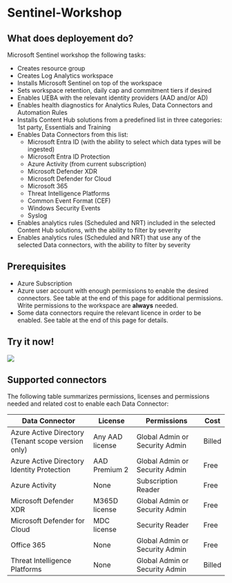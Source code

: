 # Sentinel-Workshop

## What does deployement do?

Microsoft Sentinel workshop the following tasks:

- Creates resource group
- Creates Log Analytics workspace
- Installs Microsoft Sentinel on top of the workspace
- Sets workspace retention, daily cap and commitment tiers if desired
- Enables UEBA with the relevant identity providers (AAD and/or AD)
- Enables health diagnostics for Analytics Rules, Data Connectors and Automation Rules
- Installs Content Hub solutions from a predefined list in three categories: 1st party, Essentials and Training
- Enables Data Connectors from this list:
    + Microsoft Entra ID (with the ability to select which data types will be ingested)
    + Microsoft Entra ID Protection
    + Azure Activity (from current subscription)
    + Microsoft Defender XDR
    + Microsoft Defender for Cloud
    + Microsoft 365
    + Threat Intelligence Platforms
    + Common Event Format (CEF)
    + Windows Security Events
    + Syslog
- Enables analytics rules (Scheduled and NRT) included in the selected Content Hub solutions, with the ability to filter by severity
- Enables analytics rules (Scheduled and NRT) that use any of the selected Data connectors, with the ability to filter by severity

## Prerequisites

- Azure Subscription
- Azure user account with enough permissions to enable the desired connectors. See table at the end of this page for additional permissions. Write permissions to the workspace are **always** needed.
- Some data connectors require the relevant licence in order to be enabled. See table at the end of this page for details.

## Try it now!
<a href="https://portal.azure.com/#create/Microsoft.Template/uri/https%3A%2F%2Fraw.githubusercontent.com%2FMannai-Microsoft-Solutions%2FSentinel-Workshop%2Fmain%2Fazuredeploy.json/createUIDefinitionUri/https%3A%2F%2Fraw.githubusercontent.com%2FMannai-Microsoft-Solutions%2FSentinel-Workshop%2Fmain%2FcreateUiDefinition.json" target="_blank">
    <img src="https://aka.ms/deploytoazurebutton""/>
</a>
 

## Supported connectors

The following table summarizes permissions, licenses and permissions needed and related cost to enable each Data Connector:

| Data Connector                                 | License         |  Permissions                    | Cost      |
| ---------------------------------------------- | --------------- |---------------------------------|-----------|
| Azure Active Directory (Tenant scope version only) | Any AAD license | Global Admin or Security Admin  | Billed    |
| Azure Active Directory Identity Protection  | AAD Premium 2   | Global Admin or Security Admin  | Free      |
| Azure Activity                                 | None            | Subscription Reader             | Free      |
| Microsoft Defender XDR                         | M365D license   | Global Admin or Security Admin  | Free      |
| Microsoft Defender for Cloud                   | MDC license     | Security Reader                 | Free      |
| Office 365                                     | None            | Global Admin or Security Admin  | Free      |
| Threat Intelligence Platforms                  | None            | Global Admin or Security Admin  | Billed    |
